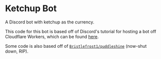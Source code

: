 # Ketchup Bot

A Discord bot with ketchup as the currency.

This code for this bot is based off of Discord's tutorial for hosting a bot off Cloudflare Workers, which can be found [here](https://discord.com/developers/docs/tutorials/hosting-on-cloudflare-workers).

Some code is also based off of [`Bristlefrost1/puddleshine`](https://github.com/Bristlefrost1/puddleshine) (now-shut down, RIP).
